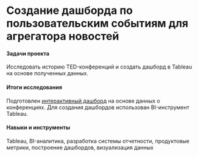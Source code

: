 # Создание дашборда по пользовательским событиям для агрегатора новостей
#### Задачи проекта
Исследовать историю TED-конференций и создать дашборд в Tableau на основе полученных данных.
#### Итоги исследования 
Подготовлен [интерактивный дашборд](https://public.tableau.com/views/TED_16975362374360/TED?:language=en-US&:display_count=n&:origin=viz_share_link) на основе данных о конференциях. Для создания дашбордов использован BI-инструмент Tableau. 
#### Навыки и инструменты
Tableau, BI-аналитика, разработка системы отчетности, продуктовые метрики, построение дашбордов, визуализация данных
